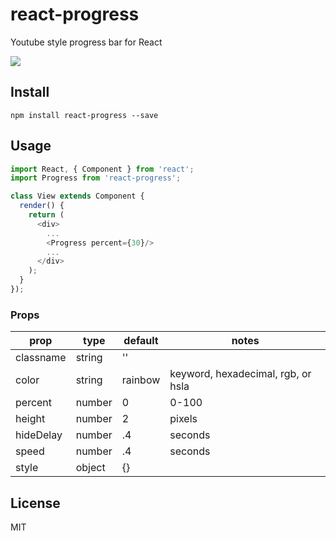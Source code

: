 # react-progress

Youtube style progress bar for React

![](examples/demo.gif)

## Install

```
npm install react-progress --save
```

## Usage

```javascript
import React, { Component } from 'react';
import Progress from 'react-progress';

class View extends Component {
  render() {
    return (
      <div>
        ...
        <Progress percent={30}/>
        ...
      </div>
    );
  }
});
```

### Props

prop      | type   | default | notes
----------|--------|---------|--------
classname | string | ''      |
color     | string | rainbow | keyword, hexadecimal, rgb, or hsla
percent   | number | 0       | 0-100
height    | number | 2       | pixels
hideDelay | number | .4      | seconds
speed     | number | .4      | seconds
style     | object | {}      |

## License

MIT
